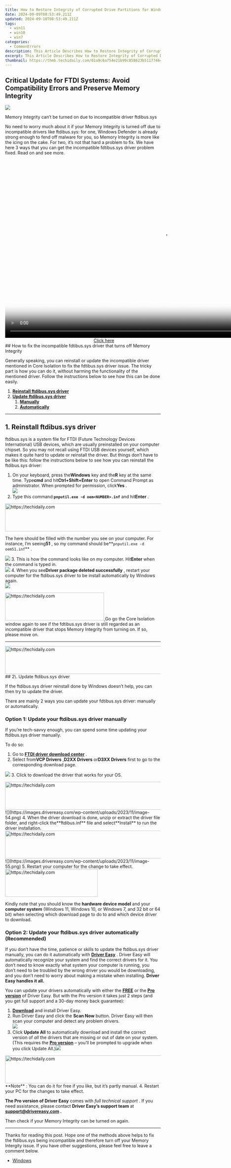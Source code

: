 ```yaml
---
title: How to Restore Integrity of Corrupted Drive Partitions for Windows Users
date: 2024-09-09T08:53:49.211Z
updated: 2024-09-10T08:53:49.211Z
tags:
  - win11
  - win10
  - win7
categories:
  - CommonErrors
description: This Article Describes How to Restore Integrity of Corrupted Drive Partitions for Windows Users
excerpt: This Article Describes How to Restore Integrity of Corrupted Drive Partitions for Windows Users
thumbnail: https://thmb.techidaily.com/01a9c6a754e21b99c858623b51177464f69009a94f81e88dbd632b404f3b4368.jpg
---
```


## Critical Update for FTDI Systems: Avoid Compatibility Errors and Preserve Memory Integrity

![](https://images.drivereasy.com/wp-content/uploads/2023/11/image-48.png)

 Memory Integrity can’t be turned on due to incompatible driver ftdibus.sys

 No need to worry much about it if your Memory Integrity is turned off due to incompatible drivers like ftdibus.sys: for one, Windows Defender is already strong enough to fend off malware for you, so Memory Integrity is more like the icing on the cake. For two, it’s not that hard a problem to fix. We have here 3 ways that you can get the incompatible fdtibus.sys driver problem fixed. Read on and see more.

<!-- affiliate ads begin -->
<span id="1444782">
					<video width="1024" height="576" style="cursor:pointer"
           poster="//a.impactradius-go.com/display-clicktoplayimage/1444782.png"
           onclick="if(!this.playClicked){this.play();this.setAttribute('controls',true);this.playClicked=true;}">
	   <source src="//a.impactradius-go.com/display-ad/14559-1444782">
	   <img src="//a.impactradius-go.com/display-clicktoplayimage/1444782.png" style="border: none; height: 100%; width: 100%; object-fit: contain">
	</video>
	<div style="width:640px;text-align:center"><a href="javascript:window.open(decodeURIComponent('https%3A%2F%2Fpropmoneyinc.pxf.io%2Fc%2F5597632%2F1444782%2F14559'), '_blank');void(0);">Click here</a></div>
</span>
<img height="0" width="0" src="https://imp.pxf.io/i/5597632/1444782/14559" style="position:absolute;visibility:hidden;" border="0" />
<!-- affiliate ads end -->
## How to fix the incompatible fdtibus.sys driver that turns off Memory Integrity

 Generally speaking, you can reinstall or update the incompatible driver mentioned in Core Isolation to fix the fdtibus.sys driver issue. The tricky part is how you can do it, without harming the functionality of the mentioned driver. Follow the instructions below to see how this can be done easily.

1. **[Reinstall ftdibus.sys driver](#m1)**
2. **[Update ftdibus.sys driver](#m2)**  
   1. **[Manually](#m2.1)**  
   2. **[Automatically](#m2.2)**

---

## 1\. Reinstall ftdibus.sys driver

 ftdibus.sys is a system file for FTDI (Future Technology Devices International) USB devices, which are usually preinstalled on your computer chipset. So you may not recall using FTDI USB devices yourself, which makes it quite hard to update or reinstall the driver. But things don’t have to be like this: follow the instructions below to see how you can reinstall the ftdibus.sys driver:

1. On your keyboard, press the**Windows** key and the**R** key at the same time. Type**cmd** and hit**Ctrl+Shift+Enter** to open Command Prompt as administrator. When prompted for permission, click**Yes** .  
![](https://images.drivereasy.com/wp-content/uploads/2023/11/image-49.png)
2. Type this command:**`pnputil.exe -d oem<NUMBER>.inf`** and hit**Enter** .  
<!-- affiliate ads begin -->
<a href="https://appsumo.8odi.net/c/5597632/2130875/7443" target="_top" id="2130875">
  <img src="//a.impactradius-go.com/display-ad/7443-2130875" border="0" alt="https://techidaily.com" width="728" height="90"/>
</a>
<img height="0" width="0" src="https://appsumo.8odi.net/i/5597632/2130875/7443" style="position:absolute;visibility:hidden;" border="0" />
<!-- affiliate ads end -->

 The <NUMBER> here should be filled with the number you see on your computer. For instance, I’m seeing**51** , so my command should be**`pnputil.exe -d oem51.inf`** .  

![](https://images.drivereasy.com/wp-content/uploads/2023/11/image-50.png)
3. This is how the command looks like on my computer. Hit**Enter** when the command is typed in.  
![](https://images.drivereasy.com/wp-content/uploads/2023/11/image-51.png)
4. When you see**Driver package deleted successfully** , restart your computer for the ftdibus.sys driver to be install automatically by Windows again.  
![](https://images.drivereasy.com/wp-content/uploads/2023/11/image-52.png)

<!-- affiliate ads begin -->
<a href="https://bluettius.sjv.io/c/5597632/2139117/17108" target="_top" id="2139117">
  <img src="//a.impactradius-go.com/display-ad/17108-2139117" border="0" alt="https://techidaily.com" width="320" height="90"/>
</a>
<img height="0" width="0" src="https://bluettius.sjv.io/i/5597632/2139117/17108" style="position:absolute;visibility:hidden;" border="0" />
<!-- affiliate ads end -->
 Go go the Core Isolation window again to see if the fdtibus.sys driver is still regarded as an incompatible driver that stops Memory Integrity from turning on. If so, please move on.

---

<!-- affiliate ads begin -->
<a href="https://unicoeye.pxf.io/c/5597632/2134236/18498" target="_top" id="2134236">
  <img src="//a.impactradius-go.com/display-ad/18498-2134236" border="0" alt="https://techidaily.com" width="728" height="90"/>
</a>
<img height="0" width="0" src="https://unicoeye.pxf.io/i/5597632/2134236/18498" style="position:absolute;visibility:hidden;" border="0" />
<!-- affiliate ads end -->
## 2\. Update ftdibus.sys driver

 If the ftdibus.sys driver reinstall done by Windows doesn’t help, you can then try to update the driver.

 There are mainly 2 ways you can update your fdtibus.sys driver: manually or automatically.

### Option 1: Update your ftdibus.sys driver manually

 If you’re tech-savvy enough, you can spend some time updating your ftdibus.sys driver manually.

To do so:

1. Go to [**FTDI driver download center**](http://www.ftdichip.com/FTDrivers.htm) .
2. Select from**VCP Drivers** ,**D2XX Drivers** or**D3XX Drivers** first to go to the corresponding download page.  

![](https://images.drivereasy.com/wp-content/uploads/2023/11/image-53.png)
3. Click to download the driver that works for your OS.  
<!-- affiliate ads begin -->
<a href="https://appsumo.8odi.net/c/5597632/2137395/7443" target="_top" id="2137395">
  <img src="//a.impactradius-go.com/display-ad/7443-2137395" border="0" alt="https://techidaily.com" width="728" height="90"/>
</a>
<img height="0" width="0" src="https://appsumo.8odi.net/i/5597632/2137395/7443" style="position:absolute;visibility:hidden;" border="0" />
<!-- affiliate ads end -->
![](https://images.drivereasy.com/wp-content/uploads/2023/11/image-54.png)
4. When the driver download is done, unzip or extract the driver file folder, and right-click the**ftdibus.inf** file and select**Install** to run the driver installation.  
<!-- affiliate ads begin -->
<a href="https://appsumo.8odi.net/c/5597632/2118324/7443" target="_top" id="2118324">
  <img src="//a.impactradius-go.com/display-ad/7443-2118324" border="0" alt="https://techidaily.com" width="600" height="90"/>
</a>
<img height="0" width="0" src="https://appsumo.8odi.net/i/5597632/2118324/7443" style="position:absolute;visibility:hidden;" border="0" />
<!-- affiliate ads end -->
![](https://images.drivereasy.com/wp-content/uploads/2023/11/image-55.png)
5. Restart your computer for the change to take effect.
<!-- affiliate ads begin -->
<a href="https://aligracehair.sjv.io/c/5597632/2135413/19272" target="_top" id="2135413">
  <img src="//a.impactradius-go.com/display-ad/19272-2135413" border="0" alt="https://techidaily.com" width="300" height="90"/>
</a>
<img height="0" width="0" src="https://aligracehair.sjv.io/i/5597632/2135413/19272" style="position:absolute;visibility:hidden;" border="0" />
<!-- affiliate ads end -->

 Kindly note that you should know the **hardware device model** and your **computer system** (Windows 11, Windows 10, or Windows 7, and 32 bit or 64 bit) when selecting which download page to do to and which device driver to download.

### Option 2: Update your ftdibus.sys driver automatically (Recommended)

 If you don’t have the time, patience or skills to update the ftdibus.sys driver manually, you can do it automatically with **[Driver Easy](https://tools.techidaily.com/drivereasy/download/)**  . Driver Easy will automatically recognize your system and find the correct drivers for it. You don’t need to know exactly what system your computer is running, you don’t need to be troubled by the wrong driver you would be downloading, and you don’t need to worry about making a mistake when installing. **Driver Easy handles it all.**

 You can update your drivers automatically with either the[](https://tools.techidaily.com/drivereasy/download/) **[FREE](https://tools.techidaily.com/drivereasy/download/)** [](https://tools.techidaily.com/drivereasy/download/) or the **[Pro version](https://tools.techidaily.com/drivereasy/download/)** [](https://tools.techidaily.com/drivereasy/download/) of Driver Easy. But with the Pro version it takes just 2 steps (and you get full support and a 30-day money back guarantee):

1. **[Download](https://tools.techidaily.com/drivereasy/download/)**  and install Driver Easy.
2. Run Driver Easy and click the **Scan Now** button. Driver Easy will then scan your computer and detect any problem drivers.  
![](https://images.drivereasy.com/wp-content/uploads/2023/09/image.png)
3. Click **Update All** to automatically download and install the correct version of _all_ the drivers that are missing or out of date on your system. (This requires the **[Pro version](https://tools.techidaily.com/drivereasy/download/)**  – you’ll be prompted to upgrade when you click Update All.)![](https://images.drivereasy.com/wp-content/uploads/2023/09/image-1.png)  
<!-- affiliate ads begin -->
<a href="https://bluettiit.sjv.io/c/5597632/2114265/17093" target="_top" id="2114265">
  <img src="//a.impactradius-go.com/display-ad/17093-2114265" border="0" alt="https://techidaily.com" width="728" height="90"/>
</a>
<img height="0" width="0" src="https://bluettiit.sjv.io/i/5597632/2114265/17093" style="position:absolute;visibility:hidden;" border="0" />
<!-- affiliate ads end -->
**Note** : You can do it for free if you like, but it’s partly manual.
4. Restart your PC for the changes to take effect.

**The Pro version of Driver Easy** comes with _full technical support_ . If you need assistance, please contact **Driver Easy’s support team** at **[support@drivereasy.com](https://bellelily.pxf.io/m5azgm) .**

Then check if your Memory Integrity can be turned on again.

---

 Thanks for reading this post. Hope one of the methods above helps to fix the ftdibus.sys being incompatible and therefore turn off your Memory Intergity issue. If you have other suggestions, please feel free to leave a comment below.

* [Windows](https://tools.techidaily.com/drivereasy/download/)

<ins class="adsbygoogle"
     style="display:block"
     data-ad-format="autorelaxed"
     data-ad-client="ca-pub-7571918770474297"
     data-ad-slot="1223367746"></ins>



<ins class="adsbygoogle"
     style="display:block"
     data-ad-client="ca-pub-7571918770474297"
     data-ad-slot="8358498916"
     data-ad-format="auto"
     data-full-width-responsive="true"></ins>


